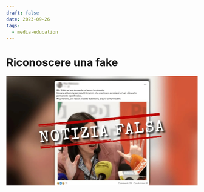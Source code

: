 ```yaml
---
draft: false 
date: 2023-09-26
tags:
  - media-education
---
```


# Riconoscere una fake

![](../../../assets/images/blog/schlein-fake.jpg)

